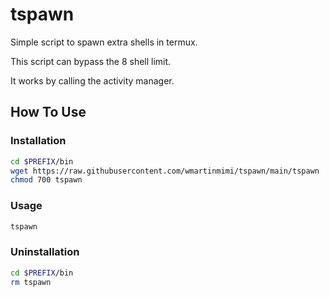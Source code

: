 # tspawn

Simple script to spawn extra shells in termux.

This script can bypass the 8 shell limit.

It works by calling the activity manager.

## How To Use

### Installation

```bash
cd $PREFIX/bin
wget https://raw.githubusercontent.com/wmartinmimi/tspawn/main/tspawn
chmod 700 tspawn
```

### Usage

```bash
tspawn
```

### Uninstallation

```bash
cd $PREFIX/bin
rm tspawn
```
